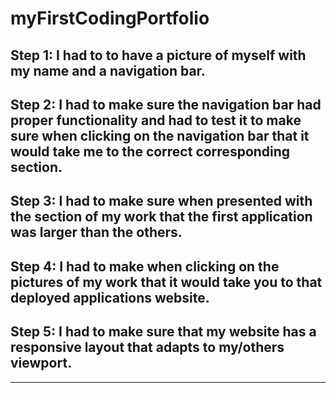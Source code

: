 # myFirstCodingPortfolio

## Step 1: I had to to have a picture of myself with my name and a navigation bar.

## Step 2: I had to make sure the navigation bar had proper functionality and had to test it to make sure when clicking on the navigation bar that it would take me to the correct corresponding section.

## Step 3: I had to make sure when presented with the section of my work that the first application was larger than the others.

## Step 4: I had to make when clicking on the pictures of my work that it would take you to that deployed applications website.

## Step 5: I had to make sure that my website has a responsive layout that adapts to my/others viewport.
---